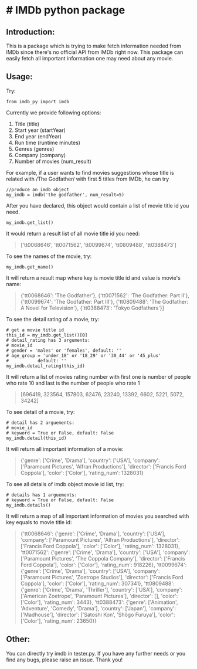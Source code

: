 # # IMDb python package
## Introduction:
This is a package which is trying to make fetch information needed from IMDb since there's no official API from IMDb right now. This package can easily fetch all important information one may need about any movie.

## Usage:
Try:
```
from imdb_py import imdb
```

Currently we provide following options:
1. Title (title)
2. Start year (startYear)
3. End year (endYear)
4. Run time (runtime minutes)
5. Genres (genres)
6. Company (company)
7. Number of movies (num_result)

For example, if a user wants to find movies suggestions whose title is related with /The Godfather/ with first 5 titles from IMDb, he can try
```
//produce an imdb object
my_imdb = imdb('the godfather', num_result=5)
```

After you have declared, this object would contain a list of movie title id you need.
```
my_imdb.get_list()
```
It would return a result list of all movie title id you need:
> ['tt0068646', 'tt0071562', 'tt0099674', 'tt0809488', 'tt0388473']

To see the names of the movie, try:
```
my_imdb.get_name()
```
It will return a result map where key is movie title id and value is movie's name:
> {'tt0068646': 'The Godfather'}, {'tt0071562': 'The Godfather: Part II'}, {'tt0099674': 'The Godfather: Part III'}, {'tt0809488': 'The Godfather: A Novel for Television'}, {'tt0388473': 'Tokyo Godfathers'}]

To  see the detail rating of a movie, try:
```
# get a movie title id
this_id = my_imdb.get_list()[0]
# detail_rating has 3 arguments:
# movie_id
# gender = 'males' or 'females', default: ''
# age_group = 'under_18' or '18_29' or '30_44' or '45_plus'
#           default: ''
my_imdb.detail_rating(this_id)
```
It will return a list of movies rating number with first one is number of people who rate 10 and last is the number of people who rate 1
> [696419, 323564, 157803, 62476, 23240, 13392, 6602, 5221, 5072, 34242]

To see detail of a movie, try:
```
# detail has 2 arguements:
# movie_id
# keyword = True or False, default: False
my_imdb.detail(this_id)
```
It will return all important information of a movie:
> {'genre': ['Crime', 'Drama'], 'country': ['USA'], 'company': ['Paramount Pictures', 'Alfran Productions'], 'director': ['Francis Ford Coppola'], 'color': ['Color'], 'rating_num': 1328031}

To see all details of imdb object movie id list, try:
```
# details has 1 arguements:
# keyword = True or False, default: False
my_imdb.details()
```
It will return a map of all important information of movies you searched with key equals to movie title id:
> {'tt0068646': {'genre': ['Crime', 'Drama'], 'country': ['USA'], 'company': ['Paramount Pictures', 'Alfran Productions'], 'director': ['Francis Ford Coppola'], 'color': ['Color'], 'rating_num': 1328031}, 'tt0071562': {'genre': ['Crime', 'Drama'], 'country': ['USA'], 'company': ['Paramount Pictures', 'The Coppola Company'], 'director': ['Francis Ford Coppola'], 'color': ['Color'], 'rating_num': 918226}, 'tt0099674': {'genre': ['Crime', 'Drama'], 'country': ['USA'], 'company': ['Paramount Pictures', 'Zoetrope Studios'], 'director': ['Francis Ford Coppola'], 'color': ['Color'], 'rating_num': 307341}, 'tt0809488': {'genre': ['Crime', 'Drama', 'Thriller'], 'country': ['USA'], 'company': ['American Zoetrope', 'Paramount Pictures'], 'director': [], 'color': ['Color'], 'rating_num': 3443}, 'tt0388473': {'genre': ['Animation', 'Adventure', 'Comedy', 'Drama'], 'country': ['Japan'], 'company': ['Madhouse'], 'director': ['Satoshi Kon', 'Shôgo Furuya'], 'color': ['Color'], 'rating_num': 23650}}

## Other:
You can directly try imdb in tester.py.
If you have any further needs or you find any bugs, please raise an issue. Thank you!